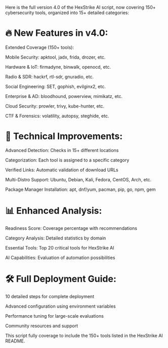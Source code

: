 Here is the full version 4.0 of the HexStrike AI script, now covering 150+ cybersecurity tools, organized into 15+ detailed categories:

# 🔥 New Features in v4.0:

Extended Coverage (150+ tools):

Mobile Security: apktool, jadx, frida, drozer, etc.

Hardware & IoT: firmadyne, binwalk, openocd, etc.

Radio & SDR: hackrf, rtl-sdr, gnuradio, etc.

Social Engineering: SET, gophish, evilginx2, etc.

Enterprise & AD: bloodhound, powerview, mimikatz, etc.

Cloud Security: prowler, trivy, kube-hunter, etc.

CTF & Forensics: volatility, autopsy, steghide, etc.

 # 🚀 Technical Improvements:

Advanced Detection: Checks in 15+ different locations

Categorization: Each tool is assigned to a specific category

Verified Links: Automatic validation of download URLs

Multi-Distro Support: Ubuntu, Debian, Kali, Fedora, CentOS, Arch, etc.

Package Manager Installation: apt, dnf/yum, pacman, pip, go, npm, gem

# 📊  Enhanced Analysis:

Readiness Score: Coverage percentage with recommendations

Category Analysis: Detailed statistics by domain

Essential Tools: Top 20 critical tools for HexStrike AI

AI Capabilities: Evaluation of automation possibilities

 # 🛠️ Full Deployment Guide:

10 detailed steps for complete deployment

Advanced configuration using environment variables

Performance tuning for large-scale evaluations

Community resources and support

This script fully coverage to include the 150+ tools listed in the HexStrike AI README.
